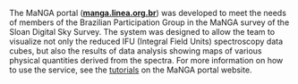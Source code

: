 The MaNGA portal ([**manga.linea.org.br**](https://manga.linea.org.br/)) was developed to meet the needs of members of the Brazilian Participation Group in the MaNGA survey of the Sloan Digital Sky Survey. The system was designed to allow the team to visualize not only the reduced IFU (Integral Field Units) spectroscopy data cubes, but also the results of data analysis showing maps of various physical quantities derived from the spectra.
For more information on how to use the service, see the [tutorials](https://manga.linea.org.br/tutorials) on the MaNGA portal website.
